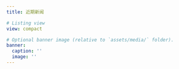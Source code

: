 ```yaml
---
title: 近期新闻

# Listing view
view: compact

# Optional banner image (relative to `assets/media/` folder).
banner:
  caption: ''
  image: ''
---
```

